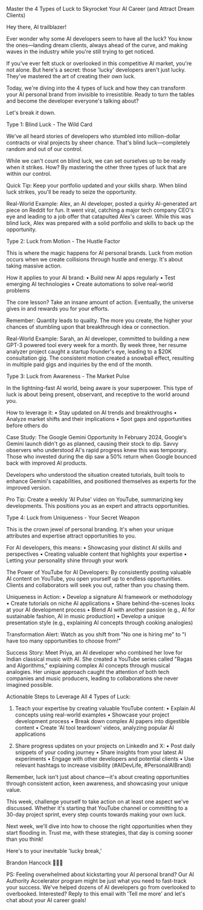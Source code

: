 Master the 4 Types of Luck to Skyrocket Your AI Career (and Attract Dream Clients)

Hey there, AI trailblazer!

Ever wonder why some AI developers seem to have all the luck? You know the ones—landing dream clients, always ahead of the curve, and making waves in the industry while you're still trying to get noticed.

If you've ever felt stuck or overlooked in this competitive AI market, you're not alone. But here's a secret: those 'lucky' developers aren't just lucky. They've mastered the art of creating their own luck.

Today, we're diving into the 4 types of luck and how they can transform your AI personal brand from invisible to irresistible. Ready to turn the tables and become the developer everyone's talking about?

Let's break it down.

Type 1: Blind Luck - The Wild Card

We've all heard stories of developers who stumbled into million-dollar contracts or viral projects by sheer chance. That's blind luck—completely random and out of our control.

While we can't count on blind luck, we can set ourselves up to be ready when it strikes. How? By mastering the other three types of luck that are within our control.

Quick Tip: Keep your portfolio updated and your skills sharp. When blind luck strikes, you'll be ready to seize the opportunity.

Real-World Example:
Alex, an AI developer, posted a quirky AI-generated art piece on Reddit for fun. It went viral, catching a major tech company CEO's eye and leading to a job offer that catapulted Alex's career. While this was blind luck, Alex was prepared with a solid portfolio and skills to back up the opportunity.

Type 2: Luck from Motion - The Hustle Factor

This is where the magic happens for AI personal brands. Luck from motion occurs when we create collisions through hustle and energy. It's about taking massive action.

How it applies to your AI brand:
• Build new AI apps regularly
• Test emerging AI technologies
• Create automations to solve real-world problems

The core lesson? Take an insane amount of action. Eventually, the universe gives in and rewards you for your efforts.

Remember: Quantity leads to quality. The more you create, the higher your chances of stumbling upon that breakthrough idea or connection.

Real-World Example:
Sarah, an AI developer, committed to building a new GPT-3 powered tool every week for a month. By week three, her resume analyzer project caught a startup founder's eye, leading to a $20K consultation gig. The consistent motion created a snowball effect, resulting in multiple paid gigs and inquiries by the end of the month.

Type 3: Luck from Awareness - The Market Pulse

In the lightning-fast AI world, being aware is your superpower. This type of luck is about being present, observant, and receptive to the world around you.

How to leverage it:
• Stay updated on AI trends and breakthroughs
• Analyze market shifts and their implications
• Spot gaps and opportunities before others do

Case Study: The Google Gemini Opportunity
In February 2024, Google's Gemini launch didn't go as planned, causing their stock to dip. Savvy observers who understood AI's rapid progress knew this was temporary. Those who invested during the dip saw a 50% return when Google bounced back with improved AI products.

Developers who understood the situation created tutorials, built tools to enhance Gemini's capabilities, and positioned themselves as experts for the improved version.

Pro Tip: Create a weekly 'AI Pulse' video on YouTube, summarizing key developments. This positions you as an expert and attracts opportunities.

Type 4: Luck from Uniqueness - Your Secret Weapon

This is the crown jewel of personal branding. It's when your unique attributes and expertise attract opportunities to you.

For AI developers, this means:
• Showcasing your distinct AI skills and perspectives
• Creating valuable content that highlights your expertise
• Letting your personality shine through your work

The Power of YouTube for AI Developers:
By consistently posting valuable AI content on YouTube, you open yourself up to endless opportunities. Clients and collaborators will seek you out, rather than you chasing them.

Uniqueness in Action:
• Develop a signature AI framework or methodology
• Create tutorials on niche AI applications
• Share behind-the-scenes looks at your AI development process
• Blend AI with another passion (e.g., AI for sustainable fashion, AI in music production)
• Develop a unique presentation style (e.g., explaining AI concepts through cooking analogies)

Transformation Alert: Watch as you shift from "No one is hiring me" to "I have too many opportunities to choose from!"

Success Story:
Meet Priya, an AI developer who combined her love for Indian classical music with AI. She created a YouTube series called "Ragas and Algorithms," explaining complex AI concepts through musical analogies. Her unique approach caught the attention of both tech companies and music producers, leading to collaborations she never imagined possible.

Actionable Steps to Leverage All 4 Types of Luck:

1. Teach your expertise by creating valuable YouTube content:
   • Explain AI concepts using real-world examples
   • Showcase your project development process
   • Break down complex AI papers into digestible content
   • Create 'AI tool teardown' videos, analyzing popular AI applications

2. Share progress updates on your projects on LinkedIn and X:
   • Post daily snippets of your coding journey
   • Share insights from your latest AI experiments
   • Engage with other developers and potential clients
   • Use relevant hashtags to increase visibility (#AIDevLife, #PersonalAIBrand)

Remember, luck isn't just about chance—it's about creating opportunities through consistent action, keen awareness, and showcasing your unique value.

This week, challenge yourself to take action on at least one aspect we've discussed. Whether it's starting that YouTube channel or committing to a 30-day project sprint, every step counts towards making your own luck.

Next week, we'll dive into how to choose the right opportunities when they start flooding in. Trust me, with these strategies, that day is coming sooner than you think!

Here's to your inevitable 'lucky break,'

Brandon Hancock 👨‍💻🥂

PS: Feeling overwhelmed about kickstarting your AI personal brand? Our AI Authority Accelerator program might be just what you need to fast-track your success. We've helped dozens of AI developers go from overlooked to overbooked. Interested? Reply to this email with 'Tell me more' and let's chat about your AI career goals!